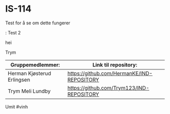 # IS-114
Test for å se om dette fungerer

:
Test 2

hei

Trym

| Gruppemedlemmer: | Link til repository: |
| ---------------- | -------------------- |
| Herman Kjøsterud Erlingsen | https://github.com/HermanKE/IND-REPOSITORY |
|Trym Meli Lundby | https://github.com/Trym123/IND-REPOSITORY |


Umit
#vinh
